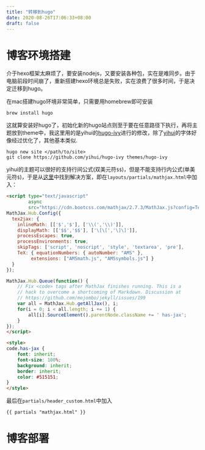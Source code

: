 ```yaml
---
title: "转移到hugo"
date: 2020-08-26T17:06:33+08:00
draft: false
---
```


# 博客环境搭建

介于hexo框架太麻烦了，要安装nodejs，又要安装各种包，实在是难同步。由于电脑前段时间崩了，重新搭建hexo环境总是失败，实在浪费了很多时间，于是决定迁移到hugo。

在mac搭建hugo环境非常简单，只需要用homebrew即可安装
```shell
brew install hugo
```
这就算安装好hugo了，初始化新的hugo站点则至于要在任意路径下执行，再将主题放到theme中，我这里用的是yihui的[hugo-ivy](https://github.com/yihui/hugo-ivy)进行的修改，除了[yihui](https://yihui.org)的字体好像经过优化了，其他基本类似.
```shell
hugo new site </path/to/site>
git clone https://github.com/yihui/hugo-ivy themes/hugo-ivy
```
yihui的主题可以很好的支持行间公式(双美元符`$$`)，但是不能支持行内公式(单美元符`$`)，于是从[这里](https://note.qidong.name/2018/03/hugo-mathjax)中找到解决方案，即在`layouts/partials/mathjax.html`中加入：
```html
<script type="text/javascript"
        async
        src="https://cdn.bootcss.com/mathjax/2.7.3/MathJax.js?config=TeX-AMS-MML_HTMLorMML">
MathJax.Hub.Config({
  tex2jax: {
    inlineMath: [['$','$'], ['\\(','\\)']],
    displayMath: [['$$','$$'], ['\[\[','\]\]']],
    processEscapes: true,
    processEnvironments: true,
    skipTags: ['script', 'noscript', 'style', 'textarea', 'pre'],
    TeX: { equationNumbers: { autoNumber: "AMS" },
         extensions: ["AMSmath.js", "AMSsymbols.js"] }
  }
});

MathJax.Hub.Queue(function() {
    // Fix <code> tags after MathJax finishes running. This is a
    // hack to overcome a shortcoming of Markdown. Discussion at
    // https://github.com/mojombo/jekyll/issues/199
    var all = MathJax.Hub.getAllJax(), i;
    for(i = 0; i < all.length; i += 1) {
        all[i].SourceElement().parentNode.className += ' has-jax';
    }
});
</script>

<style>
code.has-jax {
    font: inherit;
    font-size: 100%;
    background: inherit;
    border: inherit;
    color: #515151;
}
</style>
```
最后在`partials/header_custom.html`中加入
```html
{{ partials "mathjax.html" }}
```

# 博客部署


